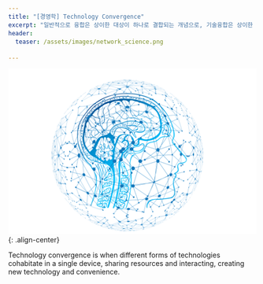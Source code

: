 ```yaml
---
title: "[경영학] Technology Convergence"
excerpt: "일반적으로 융합은 상이한 대상이 하나로 결합되는 개념으로, 기술융합은 상이한 기술이 하나로 융합되는 것으로 ... "
header:
  teaser: /assets/images/network_science.png

---
```


![image-center](/assets/images/network_science.png){: .align-center}


Technology convergence is when different forms of technologies cohabitate in a single device, sharing resources and interacting, creating new technology and convenience. 